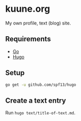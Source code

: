 # kuune.org

My own profile, text (blog) site.

## Requirements

* [Go](http://golang.org/)
* [Hugo](http://gohugo.io/)

## Setup

```bash
go get -u github.com/spf13/hugo
```

## Create a text entry

Run `hugo text/title-of-text.md`.
